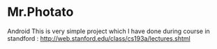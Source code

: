 # Mr.Photato
Android 
This is very simple project which I have done during course in standford : http://web.stanford.edu/class/cs193a/lectures.shtml

